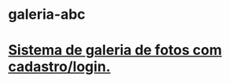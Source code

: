 # galeria-abc


<h1><a href="https://galeria-abc.vercel.app">Sistema de galeria de fotos com cadastro/login.</a></h1>
